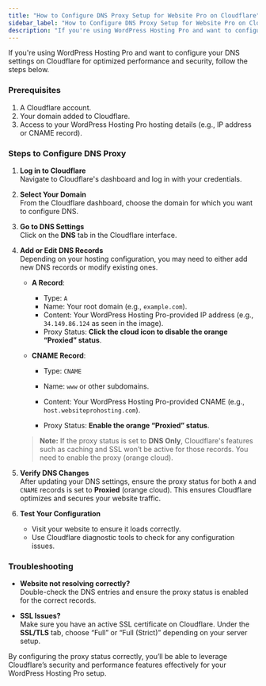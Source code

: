 ```yaml
---
title: "How to Configure DNS Proxy Setup for Website Pro on Cloudflare"
sidebar_label: "How to Configure DNS Proxy Setup for Website Pro on Cloudflare"
description: "If you're using WordPress Hosting Pro and want to configure your DNS settings on Cloudflare for optimized performance and security, follow the steps be"
---
```


If you're using WordPress Hosting Pro and want to configure your DNS settings on Cloudflare for optimized performance and security, follow the steps below.

### Prerequisites

1.  A Cloudflare account.
2.  Your domain added to Cloudflare.
3.  Access to your WordPress Hosting Pro hosting details (e.g., IP address or CNAME record).

### Steps to Configure DNS Proxy

1.  **Log in to Cloudflare**  
    Navigate to Cloudflare's dashboard and log in with your credentials.
    
2.  **Select Your Domain**  
    From the Cloudflare dashboard, choose the domain for which you want to configure DNS.
    
3.  **Go to DNS Settings**  
    Click on the **DNS** tab in the Cloudflare interface.
    
4.  **Add or Edit DNS Records**  
    Depending on your hosting configuration, you may need to either add new DNS records or modify existing ones.
    
    *   **A Record**:
        
        *   Type: `A`
        *   Name: Your root domain (e.g., `example.com`).
        *   Content: Your WordPress Hosting Pro-provided IP address (e.g., `34.149.86.124` as seen in the image).
        *   Proxy Status: **Click the cloud icon to disable the orange “Proxied” status**.
    *   **CNAME Record**:
        
        *   Type: `CNAME`
            
        *   Name: `www` or other subdomains.
            
        *   Content: Your WordPress Hosting Pro-provided CNAME (e.g., `host.websiteprohosting.com`).
            
        *   Proxy Status: **Enable the orange “Proxied” status**.
            
    
    > **Note:** If the proxy status is set to **DNS Only**, Cloudflare's features such as caching and SSL won’t be active for those records. You need to enable the proxy (orange cloud).
    
5.  **Verify DNS Changes**  
    After updating your DNS settings, ensure the proxy status for both `A` and `CNAME` records is set to **Proxied** (orange cloud). This ensures Cloudflare optimizes and secures your website traffic.
    
6.  **Test Your Configuration**
    
    *   Visit your website to ensure it loads correctly.
    *   Use Cloudflare diagnostic tools to check for any configuration issues.

### Troubleshooting

*   **Website not resolving correctly?**  
    Double-check the DNS entries and ensure the proxy status is enabled for the correct records.
    
*   **SSL Issues?**  
    Make sure you have an active SSL certificate on Cloudflare. Under the **SSL/TLS** tab, choose “Full” or “Full (Strict)” depending on your server setup.
    

By configuring the proxy status correctly, you’ll be able to leverage Cloudflare’s security and performance features effectively for your WordPress Hosting Pro setup.